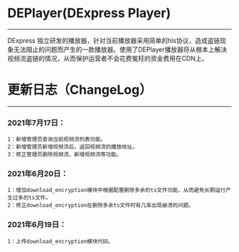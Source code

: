 # DEPlayer(DExpress Player)

------

DExpress 独立研发的播放器，针对当前播放器采用简单的hls协议，造成盗链现象无法阻止的问题而产生的一款播放器。使用了DEPlayer播放器将从根本上解决视频流盗链的情况，从而保护运营者不会花费冤枉的资金费用在CDN上。

# 更新日志（ChangeLog）

------

### 2021年7月17日：
	1：新增管理员查询当前视频流列表功能。
	2：新增管理员新增视频流后，返回视频流的播放地址。
	3：修正管理员删除视频流、新增视频流等功能。

### 2021年6月20日：
	1：增加download_encryption模块中根据配置删除多余的ts文件功能，从而避免长期运行产生过多的ts文件。
	2：修正download_encryption在删除多余ts文件时有几率出现崩溃的问题。


### 2021年6月19日：
	1：上传download_encryption模块代码。

